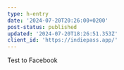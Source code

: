 ```yaml
---
type: h-entry
date: '2024-07-20T20:26:00+0200'
post-status: published
updated: '2024-07-20T18:26:51.353Z'
client_id: 'https://indiepass.app/'
---
```

Test to Facebook
